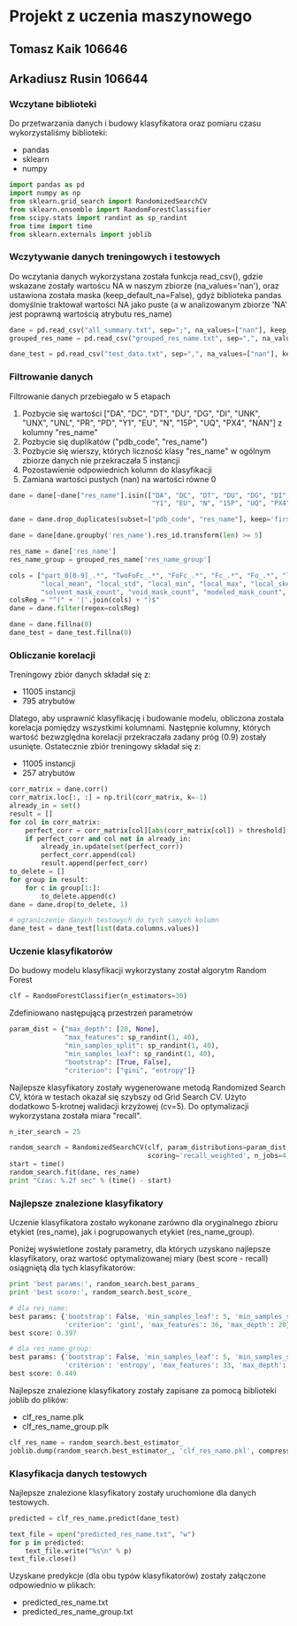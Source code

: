 
# Projekt z uczenia maszynowego

## Tomasz Kaik 106646
## Arkadiusz Rusin 106644

### Wczytane biblioteki
Do przetwarzania danych i budowy klasyfikatora oraz pomiaru czasu wykorzystaliśmy biblioteki: 
- pandas
- sklearn
- numpy


```python
import pandas as pd
import numpy as np
from sklearn.grid_search import RandomizedSearchCV
from sklearn.ensemble import RandomForestClassifier
from scipy.stats import randint as sp_randint
from time import time
from sklearn.externals import joblib
```

### Wczytywanie danych treningowych i testowych
Do wczytania danych wykorzystana została funkcja read_csv(), gdzie wskazane zostały wartoścu NA w naszym zbiorze (na_values='nan'), oraz ustawiona została maska (keep_default_na=False), gdyż biblioteka pandas domyślnie traktował wartości NA jako puste (a w analizowanym zbiorze 'NA' jest poprawną wartością atrybutu res_name)


```python
dane = pd.read_csv("all_summary.txt", sep=";", na_values=["nan"], keep_default_na=False, dtype={'res_id': object})
grouped_res_name = pd.read_csv("grouped_res_name.txt", sep=",", na_values=["nan"], keep_default_na=False)

dane_test = pd.read_csv("test_data.txt", sep=",", na_values=["nan"], keep_default_na=False)
```

### Filtrowanie danych
Filtrowanie danych przebiegało w 5 etapach
1. Pozbycie się wartości ["DA", "DC", "DT", "DU", "DG", "DI", "UNK", "UNX", "UNL", "PR", "PD", "Y1", "EU", "N", "15P", "UQ", "PX4", "NAN"] z kolumny "res_name"
2. Pozbycie się duplikatów ("pdb_code", "res_name")
3. Pozbycie się wierszy, których liczność klasy "res_name" w ogólnym zbiorze danych nie przekraczała 5 instancji
4. Pozostawienie odpowiednich kolumn do klasyfikacji
5. Zamiana wartości pustych (nan) na wartości równe 0


```python
dane = dane[~dane["res_name"].isin(["DA", "DC", "DT", "DU", "DG", "DI", "UNK", "UNX", "UNL", "PR", "PD", 
                                    "Y1", "EU", "N", "15P", "UQ", "PX4", "NAN"])]
```


```python
dane = dane.drop_duplicates(subset=["pdb_code", "res_name"], keep='first')
```


```python
dane = dane[dane.groupby('res_name').res_id.transform(len) >= 5]
```


```python
res_name = dane['res_name']
res_name_group = grouped_res_name['res_name_group']

cols = ["part_0[0-9]_.*", "TwoFoFc_.*", "FoFc_.*", "Fc_.*", "Fo_.*", "local_volume", "local_electrons",
        "local_mean", "local_std", "local_min", "local_max", "local_skewness", "local_parts", "resolution",
        "solvent_mask_count", "void_mask_count", "modeled_mask_count", "solvent_ratio"]
colsReg = "^(" + '|'.join(cols) + ")$"
dane = dane.filter(regex=colsReg)
```


```python
dane = dane.fillna(0)
dane_test = dane_test.fillna(0)
```

### Obliczanie korelacji
Treningowy zbiór danych składał się z:
- 11005 instancji
- 795 atrybutów

Dlatego, aby usprawnić klasyfikację i budowanie modelu, obliczona została korelacja pomiędzy wszystkimi kolumnami. Następnie kolumny, których wartość bezwzględna korelacji przekraczała zadany próg (0.9) zostały usunięte.
Ostatecznie zbiór treningowy składał się z:
- 11005 instancji
- 257 atrybutów


```python
corr_matrix = dane.corr()
corr_matrix.loc[:, :] = np.tril(corr_matrix, k=-1)
already_in = set()
result = []
for col in corr_matrix:
    perfect_corr = corr_matrix[col][abs(corr_matrix[col]) > threshold].index.tolist()
    if perfect_corr and col not in already_in:
        already_in.update(set(perfect_corr))
        perfect_corr.append(col)
        result.append(perfect_corr)
to_delete = []
for group in result:
    for c in group[1:]:
        to_delete.append(c)
dane = dane.drop(to_delete, 1)

# ograniczenie danych testowych do tych samych kolumn
dane_test = dane_test[list(data.columns.values)]
```

### Uczenie klasyfikatorów
Do budowy modelu klasyfikacji wykorzystany został algorytm Random Forest


```python
clf = RandomForestClassifier(n_estimators=30)
```

Zdefiniowano następującą przestrzeń parametrów


```python
param_dist = {"max_depth": [20, None],
              "max_features": sp_randint(1, 40),
              "min_samples_split": sp_randint(1, 40),
              "min_samples_leaf": sp_randint(1, 40),
              "bootstrap": [True, False],
              "criterion": ["gini", "entropy"]}
```

Najlepsze klasyfikatory zostały wygenerowane metodą Randomized Search CV, która w testach okazał się szybszy od Grid Search CV. Użyto dodatkowo 5-krotnej walidacji krzyżowej (cv=5). Do optymalizacji wykorzystana została miara "recall".


```python
n_iter_search = 25

random_search = RandomizedSearchCV(clf, param_distributions=param_dist, cv=5, n_iter=n_iter_search, 
                                   scoring='recall_weighted', n_jobs=4)
start = time()
random_search.fit(dane, res_name)
print "Czas: %.2f sec" % (time() - start)
```

### Najlepsze znalezione klasyfikatory 

Uczenie klasyfikatora zostało wykonane zarówno dla oryginalnego zbioru etykiet (res_name), jak i pogrupowanych etykiet (res_name_group). 

Poniżej wyświetlone zostały parametry, dla których uzyskano najlepsze klasyfikatory, oraz wartość optymalizowanej miary (best score - recall) osiągniętą dla tych klasyfikatorów:


```python
print 'best params:', random_search.best_params_
print 'best score:', random_search.best_score_
```


```python
# dla res_name:
best params: {'bootstrap': False, 'min_samples_leaf': 5, 'min_samples_split': 20, 
              'criterion': 'gini', 'max_features': 36, 'max_depth': 20}
best score: 0.397

# dla res_name_group:
best params: {'bootstrap': False, 'min_samples_leaf': 5, 'min_samples_split': 11, 
              'criterion': 'entropy', 'max_features': 33, 'max_depth': 20}
best score: 0.449
```

Najlepsze znalezione klasyfikatory zostały zapisane za pomocą biblioteki joblib do plików: 
* clf_res_name.plk
* clf_res_name_group.plk


```python
clf_res_name = random_search.best_estimator_
joblib.dump(random_search.best_estimator_, 'clf_res_name.pkl', compress=1)
```

### Klasyfikacja danych testowych

Najlepsze znalezione klasyfikatory zostały uruchomione dla danych testowych.


```python
predicted = clf_res_name.predict(dane_test)

text_file = open("predicted_res_name.txt", "w")
for p in predicted:
    text_file.write("%s\n" % p)
text_file.close()
```

Uzyskane predykcje (dla obu typów klasyfikatorów) zostały załączone odpowiednio w plikach:
* predicted_res_name.txt
* predicted_res_name_group.txt
